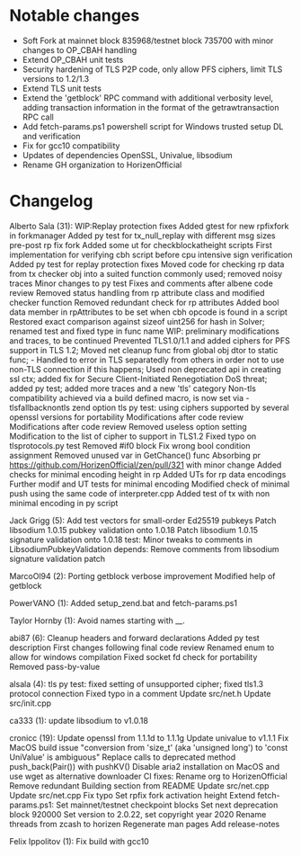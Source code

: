 Notable changes
===============

* Soft Fork at mainnet block 835968/testnet block 735700 with minor changes to OP_CBAH handling
* Extend OP_CBAH unit tests
* Security hardening of TLS P2P code, only allow PFS ciphers, limit TLS versions to 1.2/1.3
* Extend TLS unit tests
* Extend the 'getblock' RPC command with additional verbosity level, adding transaction information in the format of the getrawtransaction RPC call
* Add fetch-params.ps1 powershell script for Windows trusted setup DL and verification
* Fix for gcc10 compatibility
* Updates of dependencies OpenSSL, Univalue, libsodium
* Rename GH organization to HorizenOfficial

Changelog
=========

Alberto Sala (31):
      WIP:Replay protection fixes
      Added gtest for new rpfixfork in forkmanager
      Added py test for tx_null_replay with different msg sizes pre-post rp fix fork
      Added some ut for checkblockatheight scripts
      First implementation for verifying cbh script before cpu intensive sign verification
      Added py test for replay protection fixes
      Moved code for checking rp data from tx checker obj into a suited function commonly used; removed noisy traces
      Minor changes to py test
      Fixes and comments after albene code review
      Removed status handling from rp attribute class and modified checker function
      Removed redundant check for rp attributes
      Added bool data member in rpAttributes to be set when cbh opcode is found in a script
      Restored exact comparison against sizeof uint256 for hash in Solver; renamed test and fixed type in func name
      WIP: preliminary modifications and traces, to be continued
      Prevented TLS1.0/1.1 and added ciphers for PFS support in TLS 1.2; Moved net cleanup func from global obj dtor to static func; - Handled to error in TLS separatedly from others in order not to use non-TLS connection if this happens; Used non deprecated api in creating ssl ctx; added fix for Secure Client-Initiated Renegotiation DoS threat; added py test; added more traces and a new 'tls' category
      Non-tls compatibility achieved via a build defined macro, is now set via -tlsfallbacknontls zend option
      tls py test: using ciphers supported by several openssl versions for portability
      Modifications after code review
      Modifications after code review
      Removed useless option setting
      Modification to the list of cipher to support in TLS1.2
      Fixed typo on tlsprotocols.py test
      Removed #if0 block
      Fix wrong bool condition assignment
      Removed unused var in GetChance() func
      Absorbing pr https://github.com/HorizenOfficial/zen/pull/321 with minor change
      Added checks for minimal encoding height in rp
      Added UTs for rp data encodings
      Further modif and UT tests  for minimal encoding
      Modified check of minimal push using the same code of interpreter.cpp
      Added test of tx with non minimal encoding in py script

Jack Grigg (5):
      Add test vectors for small-order Ed25519 pubkeys
      Patch libsodium 1.0.15 pubkey validation onto 1.0.18
      Patch libsodium 1.0.15 signature validation onto 1.0.18
      test: Minor tweaks to comments in LibsodiumPubkeyValidation
      depends: Remove comments from libsodium signature validation patch

MarcoOl94 (2):
      Porting getblock verbose improvement
      Modified help of getblock

PowerVANO (1):
      Added setup_zend.bat and fetch-params.ps1

Taylor Hornby (1):
      Avoid names starting with __.

abi87 (6):
      Cleanup headers and forward declarations
      Added py test description
      First changes following final code review
      Renamed enum to allow for windows compilation
      Fixed socket fd check for portability
      Removed pass-by-value

alsala (4):
      tls py test: fixed setting of unsupported cipher; fixed tls1.3 protocol connection
      Fixed typo in a comment
      Update src/net.h
      Update src/init.cpp

ca333 (1):
      update libsodium to v1.0.18

cronicc (19):
      Update openssl from 1.1.1d to 1.1.1g
      Update univalue to v1.1.1
      Fix MacOS build issue "conversion from 'size_t' (aka 'unsigned long') to 'const UniValue' is ambiguous"
      Replace calls to deprecated method push_back(Pair()) with pushKV()
      Disable aria2 installation on MacOS and use wget as alternative downloader
      CI fixes:
      Rename org to HorizenOfficial
      Remove redundant Building section from README
      Update src/net.cpp
      Update src/net.cpp
      Fix typo
      Set rpfix fork activation height
      Extend fetch-params.ps1:
      Set mainnet/testnet checkpoint blocks
      Set next deprecation block 920000
      Set version to 2.0.22, set copyright year 2020
      Rename threads from zcash to horizen
      Regenerate man pages
      Add release-notes

​Felix Ippolitov (1):
      Fix build with gcc10

